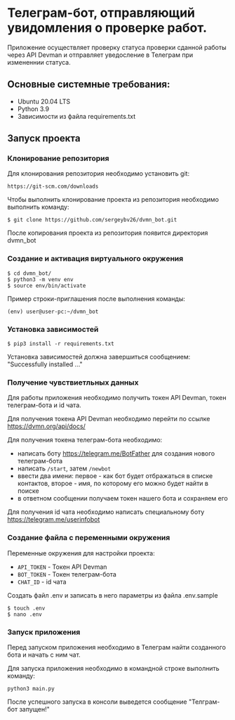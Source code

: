 # Телеграм-бот, отправляющий увидомления о проверке работ.

Приложение осуществляет проверку статуса проверки сданной работы через API Devman и отправляет уведосление в Телеграм при измененнии статуса.

## Основные системные требования:
* Ubuntu 20.04 LTS
* Python 3.9
* Зависимости из файла requirements.txt

## Запуск проекта
### Клонирование репозитория
Для клонирования репозитория необходимо установить git:
```shell
https://git-scm.com/downloads
```
Чтобы выполнить клонирование проекта из репозитория необходимо выполнить команду:
```shell
$ git clone https://github.com/sergeybv26/dvmn_bot.git
```
После копирования проекта из репозитория появится директория dvmn_bot

### Создание и активация виртуального окружения
```shell
$ cd dvmn_bot/
$ python3 -m venv env
$ source env/bin/activate
```
Пример строки-приглашения после выполнения команды:
```shell
(env) user@user-pc:~/dvmn_bot
```
### Установка зависимостей
```shell
$ pip3 install -r requirements.txt
```
Установка зависимостей должна завершиться сообщением: "Successfully installed ..."

### Получение чувствиетльных данных
Для работы приложения необходимо получить токен API Devman, токен телеграм-бота и id чата.

Для получения токена API Devman необходимо перейти по ссылке https://dvmn.org/api/docs/

Для получения токена телеграм-бота необходимо:
* написать боту https://telegram.me/BotFather для создания нового телеграм-бота
* написать ```/start```, затем ```/newbot```
* ввести два имени: первое - как бот будет отбражаться в списке контактов, второе - имя, по которому его можно будет найти в поиске
* в ответном сообщении получаем токен нашего бота и сохраняем его

Для получения id чата необходимо написать специальному боту https://telegram.me/userinfobot

### Создание файла с переменными окружения
Переменные окружения для настройки проекта:
* ```API_TOKEN``` - Токен API Devman
* ```BOT_TOKEN``` - Токен телеграм-бота
* ```CHAT_ID``` - id чата

Создать файл .env и записать в него параметры из файла .env.sample
```shell
$ touch .env
$ nano .env
```

### Запуск приложения
Перед запуском приложения необходимо в Телеграм найти созданного бота и начать с ним чат.

Для запуска приложения необходимо в командной строке выполнить команду:
```shell
python3 main.py
```

После успешного запуска в консоли выведется сообщение "Телграм-бот запущен!"